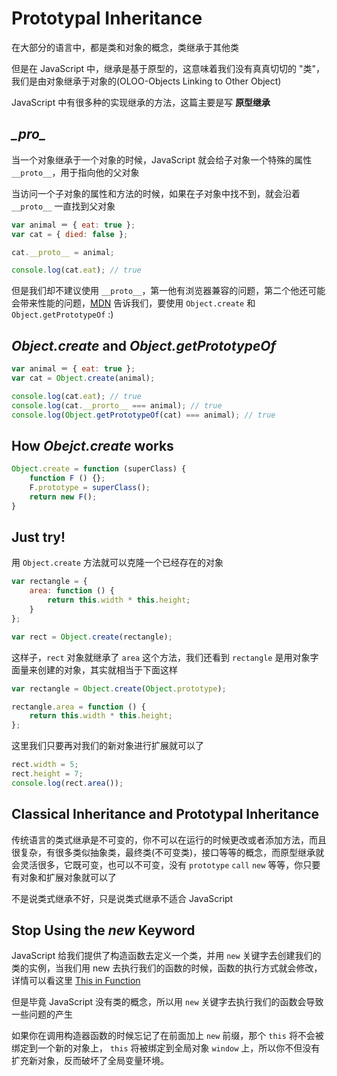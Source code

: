 # Prototypal Inheritance

在大部分的语言中，都是类和对象的概念，类继承于其他类

但是在 JavaScript 中，继承是基于原型的，这意味着我们没有真真切切的 "类"，我们是由对象继承于对象的(OLOO-Objects Linking to Other Object)

JavaScript 中有很多种的实现继承的方法，这篇主要是写 **原型继承**

## *\__pro__*

当一个对象继承于一个对象的时候，JavaScript 就会给子对象一个特殊的属性 `__proto__`，用于指向他的父对象

当访问一个子对象的属性和方法的时候，如果在子对象中找不到，就会沿着 `__proto__` 一直找到父对象

```javascript
var animal ＝ { eat: true };
var cat = { died: false };

cat.__proto__ = animal;

console.log(cat.eat); // true
```

但是我们却不建议使用 `__proto__`，第一他有浏览器兼容的问题，第二个他还可能会带来性能的问题，[MDN](https://developer.mozilla.org/en-US/docs/Web/JavaScript/Reference/Global_Objects/Object/proto) 告诉我们，要使用 `Object.create` 和 `Object.getPrototypeOf` :)

## *Object.create* and *Object.getPrototypeOf*

```javascript
var animal ＝ { eat: true };
var cat = Object.create(animal);

console.log(cat.eat); // true
console.log(cat.__prorto__ === animal); // true
console.log(Object.getPrototypeOf(cat) === animal); // true
```

## How *Obejct.create* works

```javascript
Object.create = function (superClass) {
    function F () {};
    F.prototype = superClass();
    return new F();
}
```
## Just try!

用 `Object.create` 方法就可以克隆一个已经存在的对象

```javascript
var rectangle = {
    area: function () {
        return this.width * this.height;
    }
};

var rect = Object.create(rectangle);
```

这样子，`rect` 对象就继承了 `area` 这个方法，我们还看到 `rectangle` 是用对象字面量来创建的对象，其实就相当于下面这样

```javascript
var rectangle = Object.create(Object.prototype);

rectangle.area = function () {
    return this.width * this.height;
};
```

这里我们只要再对我们的新对象进行扩展就可以了

```javascript
rect.width = 5;
rect.height = 7;
console.log(rect.area());
```

## Classical Inheritance and Prototypal Inheritance

传统语言的类式继承是不可变的，你不可以在运行的时候更改或者添加方法，而且很复杂，有很多类似抽象类，最终类(不可变类)，接口等等的概念，而原型继承就会灵活很多，它既可变，也可以不可变，没有 `prototype` `call` `new` 等等，你只要有对象和扩展对象就可以了

不是说类式继承不好，只是说类式继承不适合 JavaScript

## Stop Using the *new* Keyword

JavaScript 给我们提供了构造函数去定义一个类，并用 `new` 关键字去创建我们的类的实例，当我们用 new 去执行我们的函数的时候，函数的执行方式就会修改，详情可以看这里 [This in Function](https://github.com/L-movingon/prepare-for-interview/blob/master/JavaScript/this-in-function.md)

但是毕竟 JavaScript 没有类的概念，所以用 `new` 关键字去执行我们的函数会导致一些问题的产生

如果你在调用构造器函数的时候忘记了在前面加上 `new` 前缀，那个 `this` 将不会被绑定到一个新的对象上， `this` 将被绑定到全局对象 `window` 上，所以你不但没有扩充新对象，反而破坏了全局变量环境。